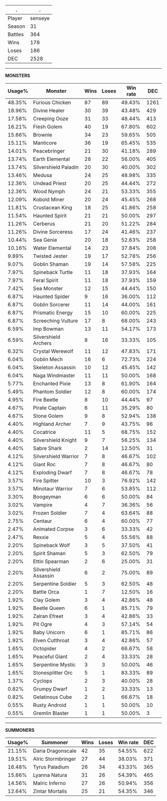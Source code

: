 .|.
|-|-
Player|senseye
Season|31
Battles|364
Wins|178
Loses|186
DEC|2528

---
**MONSTERS**

Usage%|Monster|Wins|Loses|Win rate|DEC|
-|-|-|-|-|-|
48.35%|Furious Chicken|87|89|49.43%|1261|
18.96%|Divine Healer|30|39|43.48%|429|
17.58%|Creeping Ooze|31|33|48.44%|413|
16.21%|Flesh Golem|40|19|67.80%|602|
15.66%|Brownie|34|23|59.65%|505|
15.11%|Manticore|36|19|65.45%|535|
14.01%|Peacebringer|21|30|41.18%|289|
13.74%|Earth Elemental|28|22|56.00%|405|
13.74%|Silvershield Paladin|20|30|40.00%|302|
13.46%|Medusa|24|25|48.98%|335|
12.36%|Undead Priest|20|25|44.44%|272|
12.36%|Wood Nymph|24|21|53.33%|355|
12.09%|Kobold Miner|20|24|45.45%|268|
11.81%|Crustacean King|18|25|41.86%|258|
11.54%|Haunted Spirit|21|21|50.00%|297|
11.26%|Cerberus|21|20|51.22%|284|
11.26%|Divine Sorceress|17|24|41.46%|237|
10.44%|Sea Genie|20|18|52.63%|258|
10.16%|Water Elemental|14|23|37.84%|208|
9.89%|Twisted Jester|19|17|52.78%|256|
9.07%|Goblin Shaman|19|14|57.58%|225|
7.97%|Spineback Turtle|11|18|37.93%|164|
7.97%|Feral Spirit|11|18|37.93%|159|
7.42%|Sea Monster|12|15|44.44%|150|
6.87%|Haunted Spider|9|16|36.00%|112|
6.87%|Goblin Sorcerer|11|14|44.00%|161|
6.87%|Prismatic Energy|15|10|60.00%|225|
6.87%|Screeching Vulture|17|8|68.00%|243|
6.59%|Imp Bowman|13|11|54.17%|173|
6.59%|Silvershield Archers|8|16|33.33%|105|
6.32%|Crystal Werewolf|11|12|47.83%|171|
6.04%|Goblin Mech|16|6|72.73%|224|
6.04%|Skeleton Assassin|10|12|45.45%|142|
6.04%|Naga Windmaster|11|11|50.00%|168|
5.77%|Enchanted Pixie|13|8|61.90%|164|
5.49%|Phantom Soldier|12|8|60.00%|174|
4.95%|Fire Beetle|8|10|44.44%|97|
4.67%|Pirate Captain|6|11|35.29%|80|
4.67%|Stone Golem|9|8|52.94%|138|
4.40%|Highland Archer|7|9|43.75%|96|
4.40%|Cocatrice|11|5|68.75%|152|
4.40%|Silvershield Knight|9|7|56.25%|134|
4.40%|Sabre Shark|2|14|12.50%|31|
4.12%|Silvershield Warrior|7|8|46.67%|102|
4.12%|Giant Roc|7|8|46.67%|80|
4.12%|Exploding Dwarf|7|8|46.67%|78|
3.57%|Fire Spitter|10|3|76.92%|142|
3.57%|Minotaur Warrior|7|6|53.85%|112|
3.30%|Boogeyman|6|6|50.00%|84|
3.02%|Vampire|4|7|36.36%|56|
3.02%|Frozen Soldier|7|4|63.64%|88|
2.75%|Centaur|6|4|60.00%|77|
2.47%|Animated Corpse|3|6|33.33%|42|
2.47%|Rexxie|5|4|55.56%|88|
2.20%|Spineback Wolf|3|5|37.50%|41|
2.20%|Spirit Shaman|5|3|62.50%|79|
2.20%|Ettin Spearman|2|6|25.00%|31|
2.20%|Silvershield Assassin|6|2|75.00%|89|
2.20%|Serpentine Soldier|5|3|62.50%|48|
2.20%|Battle Orca|1|7|12.50%|16|
1.92%|Clay Golem|3|4|42.86%|48|
1.92%|Beetle Queen|6|1|85.71%|79|
1.92%|Zalran Efreet|3|4|42.86%|33|
1.92%|Pit Ogre|4|3|57.14%|54|
1.92%|Baby Unicorn|6|1|85.71%|86|
1.92%|Elven Cutthroat|3|4|42.86%|57|
1.65%|Octopider|4|2|66.67%|58|
1.65%|Peaceful Giant|2|4|33.33%|28|
1.65%|Serpentine Mystic|3|3|50.00%|46|
1.65%|Stonesplitter Orc|5|1|83.33%|89|
1.37%|Cyclops|2|3|40.00%|28|
0.82%|Grumpy Dwarf|1|2|33.33%|13|
0.82%|Gelatinous Cube|2|1|66.67%|18|
0.55%|Rusty Android|1|1|50.00%|10|
0.55%|Gremlin Blaster|1|1|50.00%|3|

---
**SUMMONERS**

Usage%|Summoner|Wins|Loses|Win rate|DEC|
-|-|-|-|-|-|
21.15%|Daria Dragonscale|42|35|54.55%|622|
19.51%|Alric Stormbringer|27|44|38.03%|371|
16.48%|Tyrus Paladium|26|34|43.33%|365|
15.66%|Lyanna Natura|31|26|54.39%|465|
14.56%|Malric Inferno|27|26|50.94%|356|
12.64%|Zintar Mortalis|25|21|54.35%|346|
